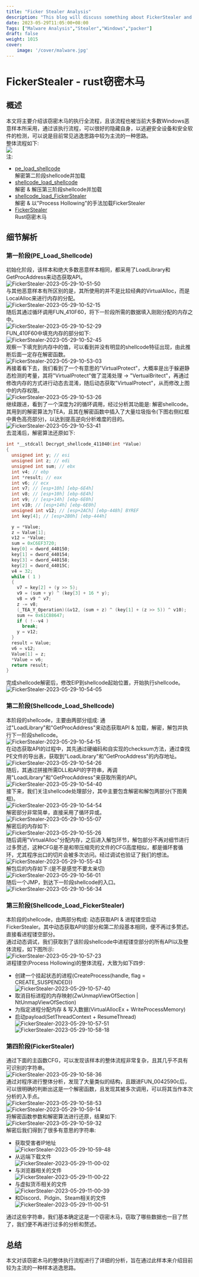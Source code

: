 ```yaml
---
title: "Ficker Stealer Analysis"
description: "This blog will discuss something about FickerStealer and its packer how to work"
date: 2023-05-29T11:05:00+08:00
Tags: ["Malware Analysis","Stealer","Windows","packer"]
draft: false
weight: 1015
cover: 
    image: '/cover/malware.jpg'
---
```


# FickerStealer - rust窃密木马
## 概述
本文将主要介绍该窃密木马的执行全流程，且该流程也被当前大多数Windows恶意样本所采用，通过该执行流程，可以很好的隐藏自身，以逃避安全设备和安全软件的检测，可以说是目前常见逃逸思路中较为主流的一种思路。  
整体流程如下:  
![](2023-05-24-17-43-10.png)  
注:   
* [pe_load_shellcode](#第一阶段pe_load_shellcode)  
解密第二阶段shellcode并加载  
* [shellcode_load_shellcode](#第二阶段shellcode_load_shellcode)  
解密 & 解压第三阶段shellcode并加载  
* [shellcode_load_FickerStealer](#第三阶段shellcode_load_fickerstealer)  
解密 & 以"Process Hollowing"的手法加载FickerStealer
* [FickerStealer](#第四阶段fickerstealer)  
Rust窃密木马  

## 细节解析
### 第一阶段(PE_Load_Shellcode)
初始化阶段，该样本和绝大多数恶意样本相同，都采用了LoadLibrary和GetProcAddress来动态获取API。  
![FickerStealer-2023-05-29-10-51-50](https://g0mx-picbed.oss-cn-beijing.aliyuncs.com/blogs/pictures/FickerStealer-2023-05-29-10-51-50.png)  
与其他恶意样本有所区别的是，其所使用的并不是比较经典的VirtualAlloc，而是LocalAlloc来进行内存的分配。  
![FickerStealer-2023-05-29-10-52-15](https://g0mx-picbed.oss-cn-beijing.aliyuncs.com/blogs/pictures/FickerStealer-2023-05-29-10-52-15.png)  
随后其通过循环调用FUN_410F60，将下一阶段所需的数据填入刚刚分配的内存之中。  
![FickerStealer-2023-05-29-10-52-29](https://g0mx-picbed.oss-cn-beijing.aliyuncs.com/blogs/pictures/FickerStealer-2023-05-29-10-52-29.png)  
FUN_410F60中填充内存的部分如下:  
![FickerStealer-2023-05-29-10-52-45](https://g0mx-picbed.oss-cn-beijing.aliyuncs.com/blogs/pictures/FickerStealer-2023-05-29-10-52-45.png)  
观察一下填充到内存中的值，可以看到并没有明显的shellcode特征出现，由此推断后面一定存在解密函数。  
![FickerStealer-2023-05-29-10-53-03](https://g0mx-picbed.oss-cn-beijing.aliyuncs.com/blogs/pictures/FickerStealer-2023-05-29-10-53-03.png)  
再接着看下去，我们看到了一个有意思的"VirtualProtect"，大概率是出于躲避静态检测的考量，其将"VirtualProtect"做了混淆处理 -> "VertualBritect"，再通过修改内存的方式进行动态去混淆，随后动态获取"VirtualProtect"，从而修改上图中的内存权限。  
![FickerStealer-2023-05-29-10-53-26](https://g0mx-picbed.oss-cn-beijing.aliyuncs.com/blogs/pictures/FickerStealer-2023-05-29-10-53-26.png)  
继续跟进，看到了一个深度为2的循环调用，经过分析其功能是: 解密shellcode。其用到的解密算法为TEA，且其在解密函数中插入了大量垃圾指令(下图右侧红框中黄色高亮部分)，以达到提高逆向分析难度的目的。  
![FickerStealer-2023-05-29-10-53-41](https://g0mx-picbed.oss-cn-beijing.aliyuncs.com/blogs/pictures/FickerStealer-2023-05-29-10-53-41.png)  
去混淆后，解密算法还原如下:  
```C
int *__stdcall Decrypt_shellcode_411040(int *Value)
{
  unsigned int y; // esi
  unsigned int z; // edi
  unsigned int sum; // ebx
  int v4; // ebp
  int *result; // eax
  int v6; // ecx
  int v7; // [esp+10h] [ebp-6E4h]
  int v8; // [esp+10h] [ebp-6E4h]
  int v9; // [esp+14h] [ebp-6E0h]
  int v10; // [esp+14h] [ebp-6E0h]
  unsigned int v12; // [esp+2ACh] [ebp-448h] BYREF
  int key[4]; // [esp+2B0h] [ebp-444h]

  y = *Value;
  z = Value[1];
  v12 = *Value;
  sum = 0xC6EF3720;
  key[0] = dword_440150;
  key[1] = dword_440154;
  key[3] = dword_440158;
  key[2] = dword_44015C;
  v4 = 32;
  while ( 1 )
  {
    v7 = key[2] + (y >> 5);
    v9 = (sum + y) ^ (key[3] + 16 * y);
    v8 = v9 ^ v7;
    z -= v8;
    (_TEA_Y_Operation)(&v12, (sum + z) ^ (key[1] + (z >> 5)) ^ v10);
    sum += 0x61C88647;
    if ( !--v4 )
      break;
    y = v12;
  }
  result = Value;
  v6 = v12;
  Value[1] = z;
  *Value = v6;
  return result;
}
```  
完成shellcode解密后，修改EIP到shellcode起始位置，开始执行shellcode。  
![FickerStealer-2023-05-29-10-54-05](https://g0mx-picbed.oss-cn-beijing.aliyuncs.com/blogs/pictures/FickerStealer-2023-05-29-10-54-05.png)  
### 第二阶段(Shellcode_Load_Shellcode)
本阶段的shellcode，主要由两部分组成: 通过"LoadLibrary"和"GetProcAddress"来动态获取API & 加载，解密，解包并执行下一阶段shellcode。  
![FickerStealer-2023-05-29-10-54-15](https://g0mx-picbed.oss-cn-beijing.aliyuncs.com/blogs/pictures/FickerStealer-2023-05-29-10-54-15.png)  
在动态获取API的过程中，其先通过硬编码和自实现的checksum方法，通过查找PE文件的导出表，获取到"LoadLibrary"和"GetProcAddress"的内存地址。  
![FickerStealer-2023-05-29-10-54-26](https://g0mx-picbed.oss-cn-beijing.aliyuncs.com/blogs/pictures/FickerStealer-2023-05-29-10-54-26.png)  
随后，其通过拼接所需DLL和API的字符串，再调用"LoadLibrary"和"GetProcAddress"来获取所需的API。  
![FickerStealer-2023-05-29-10-54-40](https://g0mx-picbed.oss-cn-beijing.aliyuncs.com/blogs/pictures/FickerStealer-2023-05-29-10-54-40.png)  
接下来，我们关注shellcode处理部分，其中主要包含解密和解包两部分(下图黄框)。  
![FickerStealer-2023-05-29-10-54-54](https://g0mx-picbed.oss-cn-beijing.aliyuncs.com/blogs/pictures/FickerStealer-2023-05-29-10-54-54.png)  
解密部分非常简单，直接采用了循环异或。  
![FickerStealer-2023-05-29-10-55-07](https://g0mx-picbed.oss-cn-beijing.aliyuncs.com/blogs/pictures/FickerStealer-2023-05-29-10-55-07.png)  
解密后的内存如下:  
![FickerStealer-2023-05-29-10-55-26](https://g0mx-picbed.oss-cn-beijing.aliyuncs.com/blogs/pictures/FickerStealer-2023-05-29-10-55-26.png)  
随后调用"VirtualAlloc"分配内存，之后进入解包环节，解包部分不再对细节进行过多赘述，这种CFG是不是和带压缩壳的文件的CFG高度相似，都是循环套循环，尤其程序出口的切片会被多次访问。经过调试也验证了我们的想法。  
![FickerStealer-2023-05-29-10-55-43](https://g0mx-picbed.oss-cn-beijing.aliyuncs.com/blogs/pictures/FickerStealer-2023-05-29-10-55-43.png)  
解包后的内存如下:(是不是感觉不要太亲切)  
![FickerStealer-2023-05-29-10-56-01](https://g0mx-picbed.oss-cn-beijing.aliyuncs.com/blogs/pictures/FickerStealer-2023-05-29-10-56-01.png)  
随后一个JMP，到达下一阶段shellcode的入口。  
![FickerStealer-2023-05-29-10-56-34](https://g0mx-picbed.oss-cn-beijing.aliyuncs.com/blogs/pictures/FickerStealer-2023-05-29-10-56-34.png)  
### 第三阶段(Shellcode_Load_FickerStealer)  
本阶段的shellcode，由两部分构成: 动态获取API & 进程镂空启动FickerStealer。其中动态获取API的部分和第二阶段基本相同，便不再过多赘述。直接看进程镂空部分。  
通过动态调试，我们获取到了该阶段shellcode中进程镂空部分的所有API以及整体流程，如下图所示:  
![FickerStealer-2023-05-29-10-57-23](https://g0mx-picbed.oss-cn-beijing.aliyuncs.com/blogs/pictures/FickerStealer-2023-05-29-10-57-23.png)  
进程镂空(Process Hollowing)的整体流程，大致为如下四步:  
* 创建一个挂起状态的进程(CreateProcess(handle, flag = CREATE_SUSPENDED))  
![FickerStealer-2023-05-29-10-57-40](https://g0mx-picbed.oss-cn-beijing.aliyuncs.com/blogs/pictures/FickerStealer-2023-05-29-10-57-40.png)  
* 取消目标进程的内存映射(ZwUnmapViewOfSection | NtUnmapViewOfSection)  
* 为指定进程分配内存 & 写入数据(VirtualAllocEx + WriteProcessMemory)  
* 启动payload(SetThreadContext + ResumeThread)  
![FickerStealer-2023-05-29-10-57-51](https://g0mx-picbed.oss-cn-beijing.aliyuncs.com/blogs/pictures/FickerStealer-2023-05-29-10-57-51.png)  
![FickerStealer-2023-05-29-10-58-18](https://g0mx-picbed.oss-cn-beijing.aliyuncs.com/blogs/pictures/FickerStealer-2023-05-29-10-58-18.png)  

### 第四阶段(FickerStealer)
通过下面的主函数CFG，可以发现该样本的整体流程非常复杂，且其几乎不具有可识别的字符串。  
![FickerStealer-2023-05-29-10-58-36](https://g0mx-picbed.oss-cn-beijing.aliyuncs.com/blogs/pictures/FickerStealer-2023-05-29-10-58-36.png)  
通过对程序进行整体分析，发现了大量类似的结构，且跟进FUN_0042590c后，可以很明确的判断出这是一个解密函数，且发现其被多次调用，可以将其当作本次分析的入手点。  
![FickerStealer-2023-05-29-10-58-53](https://g0mx-picbed.oss-cn-beijing.aliyuncs.com/blogs/pictures/FickerStealer-2023-05-29-10-58-53.png)  
![FickerStealer-2023-05-29-10-59-14](https://g0mx-picbed.oss-cn-beijing.aliyuncs.com/blogs/pictures/FickerStealer-2023-05-29-10-59-14.png)  
将解密函数参数和解密算法进行还原，结果如下:  
![FickerStealer-2023-05-29-10-59-32](https://g0mx-picbed.oss-cn-beijing.aliyuncs.com/blogs/pictures/FickerStealer-2023-05-29-10-59-32.png)  
解密后我们得到了很多有意思的字符串:  
* 获取受害者IP地址  
![FickerStealer-2023-05-29-10-59-48](https://g0mx-picbed.oss-cn-beijing.aliyuncs.com/blogs/pictures/FickerStealer-2023-05-29-10-59-48.png)  
* 从远端下载文件  
![FickerStealer-2023-05-29-11-00-02](https://g0mx-picbed.oss-cn-beijing.aliyuncs.com/blogs/pictures/FickerStealer-2023-05-29-11-00-02.png)  
* 与浏览器相关的文件  
![FickerStealer-2023-05-29-11-00-22](https://g0mx-picbed.oss-cn-beijing.aliyuncs.com/blogs/pictures/FickerStealer-2023-05-29-11-00-22.png)  
* 与虚拟货币相关的文件  
![FickerStealer-2023-05-29-11-00-39](https://g0mx-picbed.oss-cn-beijing.aliyuncs.com/blogs/pictures/FickerStealer-2023-05-29-11-00-39.png)  
* 和Discord、Pidgin、Steam相关的文件  
![FickerStealer-2023-05-29-11-00-51](https://g0mx-picbed.oss-cn-beijing.aliyuncs.com/blogs/pictures/FickerStealer-2023-05-29-11-00-51.png)  

通过这些字符串，我们基本确定这是一个窃密木马，窃取了哪些数据也一目了然了，我们便不再进行过多的分析和赘述。  
## 总结  
本文对该窃密木马的整体执行流程进行了详细的分析，旨在通过此样本来介绍目前较为主流的一种样本逃逸思路。  
